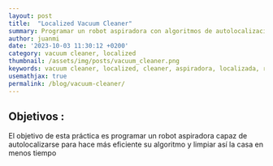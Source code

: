 ```yaml
---
layout: post
title:  "Localized Vacuum Cleaner"
summary: Programar un robot aspiradora con algoritmos de autolocalización
author: juanmi
date: '2023-10-03 11:30:12 +0200'
category: vacuum cleaner, localized
thumbnail: /assets/img/posts/vacuum_cleaner.png
keywords: vacuum cleaner, localized, cleaner, aspiradora, localizada, robot aspiradora
usemathjax: true
permalink: /blog/vacuum-cleaner/
---
```


## Objetivos :

El objetivo de esta práctica es programar un robot aspiradora capaz de autolocalizarse para hace más eficiente su algoritmo y limpiar así la casa
en menos tiempo